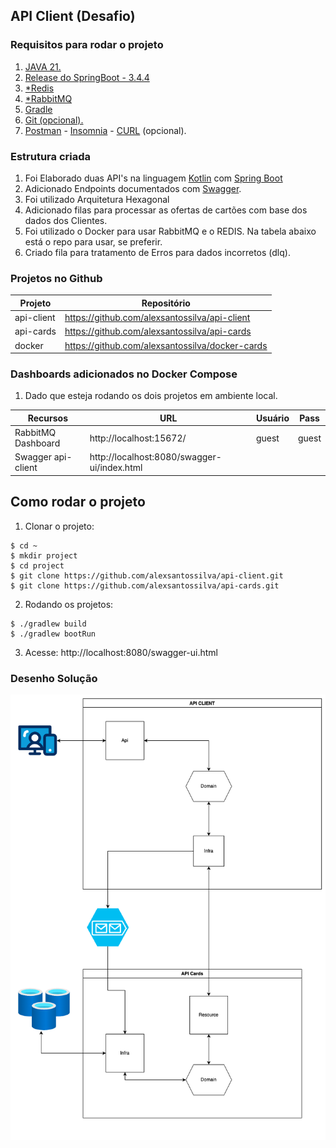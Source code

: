 
## API Client (Desafio)

### Requisitos para rodar o projeto

1. [JAVA 21.](https://www.oracle.com/java/technologies/downloads/#java21)
2. [Release do SpringBoot - 3.4.4](https://spring.io/blog/2025/03/20/spring-boot-3-4-4-available-now)
3. [*Redis](https://redis.io/downloads/)
4. [*RabbitMQ](https://www.rabbitmq.com/)
4. [Gradle](https://gradle.org/install/)
5. [Git (opcional).](https://git-scm.com/)
6. [Postman](https://www.postman.com/) - [Insomnia](https://insomnia.rest/download) - [CURL](https://www.alura.com.br/artigos/curl-como-usar?srsltid=AfmBOoo6DhmK9UMwDHV8YKzA3ZqGfRIOrMw2uNfqPngxjAM4WFmiJjlL) (opcional).

### Estrutura criada

1. Foi Elaborado duas API's na linguagem [Kotlin](https://kotlinlang.org/) com [Spring Boot](https://spring.io/guides/gs/spring-boot/)
2. Adicionado Endpoints documentados com [Swagger](https://swagger.io/tools/swagger-ui/).
3. Foi utilizado Arquitetura Hexagonal
4. Adicionado filas para processar as ofertas de cartões com base dos dados dos Clientes.
5. Foi utilizado o Docker para usar RabbitMQ e o REDIS. Na tabela abaixo está o repo para usar, se preferir.
6. Criado fila para tratamento de Erros para dados incorretos (dlq).
   
### Projetos no Github

| Projeto    | Repositório                                     |
|------------|-------------------------------------------------|
| api-client | https://github.com/alexsantossilva/api-client   |
| api-cards  | https://github.com/alexsantossilva/api-cards    |
| docker     | https://github.com/alexsantossilva/docker-cards |


### Dashboards adicionados no Docker Compose

1. Dado que esteja rodando os dois projetos em ambiente local.

| Recursos           | URL                                          | Usuário | Pass   |
|--------------------|----------------------------------------------|--------|--------|
| RabbitMQ Dashboard | http://localhost:15672/                      | guest  | guest  |
| Swagger api-client | http://localhost:8080/swagger-ui/index.html  |        |        |


## Como rodar o projeto


1. Clonar o projeto:
```
$ cd ~
$ mkdir project
$ cd project
$ git clone https://github.com/alexsantossilva/api-client.git
$ git clone https://github.com/alexsantossilva/api-cards.git
```

2. Rodando os projetos:
```
$ ./gradlew build
$ ./gradlew bootRun
```

3. Acesse: http://localhost:8080/swagger-ui.html

### Desenho Solução

![Minha Imagem](assets/basic-solution.png)
